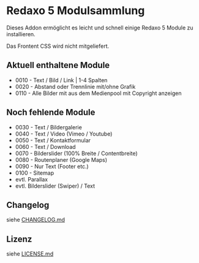 Redaxo 5 Modulsammlung
=======================

Dieses Addon ermöglicht es leicht und schnell einige Redaxo 5 Module zu installieren.

Das Frontent CSS wird nicht mitgeliefert.


Aktuell enthaltene Module
-------------------------

* 0010 - Text / Bild / Link | 1-4 Spalten
* 0020 - Abstand oder Trennlinie mit/ohne Grafik
* 0110 - Alle Bilder mit aus dem Medienpool mit Copyright anzeigen


Noch fehlende Module
--------------------

* 0030 - Text / Bildergalerie
* 0040 - Text / Video (Vimeo / Youtube)
* 0050 - Text / Kontaktformular
* 0060 - Text / Download
* 0070 - Bilderslider (100% Breite / Contentbreite)
* 0080 - Routenplaner (Google Maps)
* 0090 - Nur Text (Footer etc.)
* 0100 - Sitemap
* evtl.  Parallax
* evtl.  Bilderslider (Swiper) / Text


Changelog
---------

siehe [CHANGELOG.md](CHANGELOG.md)


Lizenz
------

siehe [LICENSE.md](LICENSE.md)
